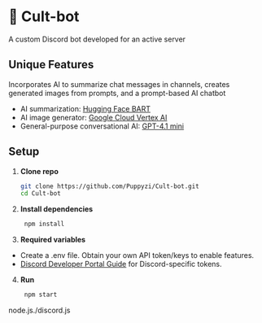 # 🤖 Cult-bot
A custom Discord bot developed for an active server

## **Unique Features**
Incorporates AI to summarize chat messages in channels, creates generated images from prompts, and a prompt-based AI chatbot

- AI summarization: [Hugging Face BART](https://huggingface.co/facebook/bart-large-cnn)
- AI image generator: [Google Cloud Vertex AI](https://cloud.google.com/vertex-ai?_gl=1*10s95gr*_up*MQ..&gclid=CjwKCAjwk7DFBhBAEiwAeYbJsWYuOopNIGfwyObLa7zmFRVhs4uKMc30Qe3AAcri80sDJ773Wj5khBoCplUQAvD_BwE&gclsrc=aw.ds&hl=en)
- General-purpose conversational AI: [GPT-4.1 mini](https://platform.openai.com/docs/models/gpt-4.1-mini)

## Setup

1. **Clone repo**
   ```bash
   git clone https://github.com/Puppyzi/Cult-bot.git
   cd Cult-bot
   ```
2. **Install dependencies**
   ```bash
    npm install
   ```
3. **Required variables**
- Create a .env file. Obtain your own API token/keys to enable features.
- [Discord Developer Portal Guide](https://discord.com/developers/docs/intro) for Discord-specific tokens.

4. **Run**
   ```bash
    npm start
   ```

node.js./discord.js
